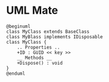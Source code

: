 <a name="uml-mate"></a>

# UML Mate

```plantuml
@beginuml
class MyClass extends BaseClass
class MyBlass implements IDisposable
class MyClass {
    .. Properties ..
    +ID : GUID << key >>
    __ Methods __
    +Dispose() : void
}
@enduml
```
